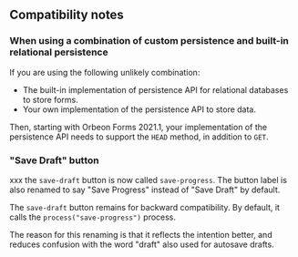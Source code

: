 

## Compatibility notes

### When using a combination of custom persistence and built-in relational persistence

If you are using the following unlikely combination:

- The built-in implementation of persistence API for relational databases to store forms.
- Your own implementation of the persistence API to store data.

Then, starting with Orbeon Forms 2021.1, your implementation of the persistence API needs to support the `HEAD` method, in addition to `GET`.

### "Save Draft" button

xxx the `save-draft` button is now called `save-progress`. The button label is also renamed to say "Save Progress" instead of "Save Draft" by default.

The `save-draft` button remains for backward compatibility. By default, it calls the `process("save-progress")` process.

The reason for this renaming is that it reflects the intention better, and reduces confusion with the word "draft" also used for autosave drafts.
